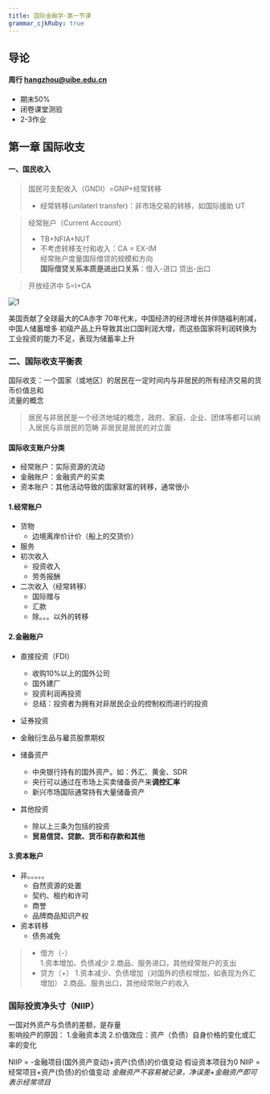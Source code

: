 ```yaml
---
title: 国际金融学·第一节课
grammar_cjkRuby: true
---
```


## 导论
#### 周行 <hangzhou@uibe.edu.cn>
- 期末50%
- 闭卷课堂测验
- 2-3作业

## 第一章 国际收支
#### 一、国民收入

>国民可支配收入（GNDI）=GNP+经常转移
>- 经常转移(unilaterl transfer)：非市场交易的转移，如国际援助 UT

>经常账户（Current Account）
>- TB+NFIA+NUT
>- 不考虑转移支付和收入：CA = EX-IM  
>经常账户度量国际借贷的规模和方向  
>**国际借贷关系本质是进出口关系**：借入-进口 贷出-出口  

>开放经济中 S=I+CA                                                            

![1](C:\Users\12438\Desktop\图片1.jpg)

美国贡献了全球最大的CA赤字
70年代末，中国经济的经济增长并伴随福利削减，中国人储蓄增多
初级产品上升导致其出口国利润大增，而这些国家将利润转换为工业投资的能力不足，表现为储蓄率上升


### 二、国际收支平衡表
国际收支：一个国家（或地区）的居民在一定时间内与非居民的所有经济交易的货币价值总和  
流量的概念
>居民与非居民是一个经济地域的概念，政府、家庭、企业、团体等都可以纳入居民与非居民的范畴
>非居民是居民的对立面

#### 国际收支账户分类
- 经常账户：实际资源的流动
- 金融账户：金融资产的买卖
- 资本账户：其他活动导致的国家财富的转移，通常很小

#### 1.经常账户
- 货物  
  - 边境离岸价计价（船上的交货价）
- 服务
- 初次收入
  - 投资收入
  - 劳务报酬 
- 二次收入（经常转移）
  - 国际赠与
  - 汇款
  - 除。。。以外的转移

#### 2.金融账户
- 直接投资（FDI）
  - 收购10%以上的国外公司
  - 国外建厂
  - 投资利润再投资
  - 总结：投资者为拥有对非居民企业的控制权而进行的投资
- 证券投资
- 金融衍生品与雇员股票期权

- 储备资产
  - 中央银行持有的国外资产。如：外汇、黄金、SDR
  - 央行可以通过在市场上买卖储备资产来**调控汇率**
  - 新兴市场国际通常持有大量储备资产
- 其他投资
  - 除以上三条为包括的投资
  - **贸易信贷、贷款、货币和存款和其他**

#### 3.资本账户
- 非。。。。。
	- 自然资源的处置
	- 契约、租约和许可
	- 商誉
	- 品牌商品知识产权
- 资本转移
	 - 债务减免

>- 借方（-）  
>1.资本增加、负债减少
>2.商品、服务进口，其他经常账户的支出
>- 贷方（+）
>1.资本减少、负债增加（对国外的债权增加，如表现为外汇增加）
>2.商品、服务出口，其他经常账户的收入

### 国际投资净头寸（NIIP）
一国对外资产与负债的差额，是存量  
影响投产的原因：
1.金融资本流
2.价值效应：资产（负债）自身价格的变化或汇率的变化

NIIP = -金融项目(国外资产变动)+资产(负债)的价值变动
假设资本项目为0
NIIP = 经常项目+资产(负债)的价值变动
*金融资产不容易被记录，净误差+金融资产即可表示经常项目*



